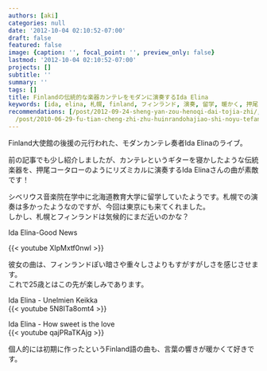 ```yaml
---
authors: [aki]
categories: null
date: '2012-10-04 02:10:52-07:00'
draft: false
featured: false
image: {caption: '', focal_point: '', preview_only: false}
lastmod: '2012-10-04 02:10:52-07:00'
projects: []
subtitle: ''
summary: ''
tags: []
title: Finlandの伝統的な楽器カンテレをモダンに演奏するIda Elina
keywords: [ida, elina, 札幌, finland, フィンランド, 演奏, 留学, 暖かく, 押尾コータロー, カンテレ]
recommendations: [/post/2012-09-24-sheng-yan-zou-henoqi-dai-tojia-zhi/, /post/2009-07-05-guan-dong-hagame-musichoihoida/,
  /post/2010-06-29-fu-tian-cheng-zhi-zhu-huinrandohajiao-shi-noyu-tefang-gasugoi-du-liao/]
---
```


Finland大使館の後援の元行われた、モダンカンテレ奏者Ida Elinaのライブ。

前の記事でも少し紹介しましたが、カンテレというギターを寝かしたような伝統楽器を、押尾コータローのようにリズミカルに演奏するIda Elinaさんの曲が素敵です！

シベリウス音楽院在学中に北海道教育大学に留学していたようです。札幌での演奏は多かったようなのですが、今回は東京にも来てくれました。  
しかし、札幌とフィンランドは気候的にまだ近いのかな？

Ida Elina-Good News

{{< youtube XIpMxtf0nwI >}}

彼女の曲は、フィンランドぽい暗さや重々しさよりもすがすがしさを感じさせます。  
これで25歳とはこの先が楽しみであります。

Ida Elina - Unelmien Keikka  
{{< youtube 5N8ITa8omt4 >}}

Ida Elina - How sweet is the love  
{{< youtube qajPRaTKAjg >}}

個人的には初期に作ったというFinland語の曲も、言葉の響きが暖かくて好きです。